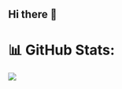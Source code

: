 ## Hi there 👋

<!--
**SaiSatya16/Saisatya16** is a ✨ _special_ ✨ repository because its `README.md` (this file) appears on your GitHub profile.

Here are some ideas to get you started:

- 🔭 I’m currently working on ...
- 🌱 I’m currently learning ...
- 👯 I’m looking to collaborate on ...
- 🤔 I’m looking for help with ...
- 💬 Ask me about ...
- 📫 How to reach me: ...
- 😄 Pronouns: ...
- ⚡ Fun fact: ...
-->


# 📊 GitHub Stats:
![](https://github-readme-streak-stats.herokuapp.com/?user=saisatya16&theme=dark&hide_border=false)<br/>

<!-- Proudly created with GPRM ( https://gprm.itsvg.in ) -->
